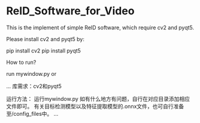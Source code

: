 # ReID_Software_for_Video
This is the implement of simple ReID software, which require cv2 and pyqt5.

Please install cv2 and pyqt5 by:

pip install cv2
pip install pyqt5


How to run?

run mywindow.py or 

...
库需求：cv2和pyqt5

运行方法： 运行mywindow.py
如有什么地方有问题，自行在对应目录添加相应文件即可。
有关目标检测模型以及特征提取模型的.onnx文件，也可自行准备至/config_files中。
...
